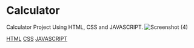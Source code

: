 # Calculator
Calculator Project Using HTML, CSS and JAVASCRIPT.
![Screenshot (4)](https://github.com/Sat-hyar/Calculator/assets/110375145/57eb1604-0dd4-4185-a2d1-97158d501156)


[HTML](https://github.com/Sat-hyar/Calculator/blob/main/index.html)
[CSS](https://github.com/Sat-hyar/Calculator/blob/main/style.css)
[JAVASCRIPT](https://github.com/Sat-hyar/Calculator/blob/main/script.js)
